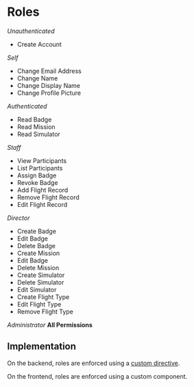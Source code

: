 # Roles

_Unauthenticated_

- Create Account

_Self_

- Change Email Address
- Change Name
- Change Display Name
- Change Profile Picture

_Authenticated_

- Read Badge
- Read Mission
- Read Simulator

_Staff_

- View Participants
- List Participants
- Assign Badge
- Revoke Badge
- Add Flight Record
- Remove Flight Record
- Edit Flight Record

_Director_

- Create Badge
- Edit Badge
- Delete Badge
- Create Mission
- Edit Badge
- Delete Mission
- Create Simulator
- Delete Simulator
- Edit Simulator
- Create Flight Type
- Edit Flight Type
- Remove Flight Type

_Administrator_ **All Permissions**

## Implementation

On the backend, roles are enforced using a
[custom directive](https://www.apollographql.com/docs/apollo-server/features/authentication.html#directives-auth).

On the frontend, roles are enforced using a custom component.

